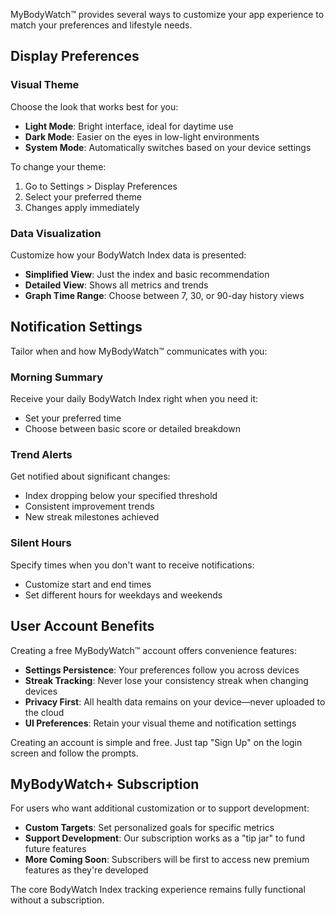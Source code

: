 MyBodyWatch™ provides several ways to customize your app experience to match your preferences and lifestyle needs.

## Display Preferences

### Visual Theme
Choose the look that works best for you:

- **Light Mode**: Bright interface, ideal for daytime use
- **Dark Mode**: Easier on the eyes in low-light environments
- **System Mode**: Automatically switches based on your device settings

To change your theme:
1. Go to Settings > Display Preferences
2. Select your preferred theme
3. Changes apply immediately

### Data Visualization
Customize how your BodyWatch Index data is presented:

- **Simplified View**: Just the index and basic recommendation
- **Detailed View**: Shows all metrics and trends
- **Graph Time Range**: Choose between 7, 30, or 90-day history views

## Notification Settings

Tailor when and how MyBodyWatch™ communicates with you:

### Morning Summary
Receive your daily BodyWatch Index right when you need it:
- Set your preferred time
- Choose between basic score or detailed breakdown

### Trend Alerts
Get notified about significant changes:
- Index dropping below your specified threshold
- Consistent improvement trends
- New streak milestones achieved

### Silent Hours
Specify times when you don't want to receive notifications:
- Customize start and end times
- Set different hours for weekdays and weekends

## User Account Benefits

Creating a free MyBodyWatch™ account offers convenience features:

- **Settings Persistence**: Your preferences follow you across devices
- **Streak Tracking**: Never lose your consistency streak when changing devices
- **Privacy First**: All health data remains on your device—never uploaded to the cloud
- **UI Preferences**: Retain your visual theme and notification settings

Creating an account is simple and free. Just tap "Sign Up" on the login screen and follow the prompts.

## MyBodyWatch+ Subscription

For users who want additional customization or to support development:

- **Custom Targets**: Set personalized goals for specific metrics
- **Support Development**: Our subscription works as a "tip jar" to fund future features
- **More Coming Soon**: Subscribers will be first to access new premium features as they're developed

The core BodyWatch Index tracking experience remains fully functional without a subscription.